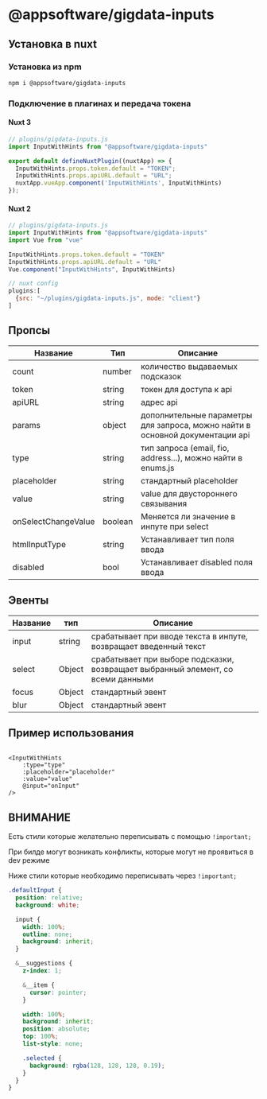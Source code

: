 # @appsoftware/gigdata-inputs

## Установка в nuxt

### Установка из npm

```bash
npm i @appsoftware/gigdata-inputs
```

### Подключение в плагинах и передача токена

#### Nuxt 3

```js
// plugins/gigdata-inputs.js
import InputWithHints from "@appsoftware/gigdata-inputs"

export default defineNuxtPlugin((nuxtApp) => {
  InputWithHints.props.token.default = "TOKEN";
  InputWithHints.props.apiURL.default = "URL";
  nuxtApp.vueApp.component('InputWithHints', InputWithHints)
});
```

#### Nuxt 2

```js
// plugins/gigdata-inputs.js
import InputWithHints from "@appsoftware/gigdata-inputs"
import Vue from "vue"

InputWithHints.props.token.default = "TOKEN"
InputWithHints.props.apiURL.default = "URL"
Vue.component("InputWithHints", InputWithHints)
```

```js
// nuxt config 
plugins:[
  {src: "~/plugins/gigdata-inputs.js", mode: "client"}
]
```

## Пропсы

| Название            | Тип     | Описание                                                                      |
|---------------------|---------|-------------------------------------------------------------------------------|
| count               | number  | количество выдаваемых подсказок                                               |
| token               | string  | токен для доступа к api                                                       |
| apiURL              | string  | адрес api                                                                     |
| params              | object  | дополнительные параметры для запроса, можно найти в основной документации api |
| type                | string  | тип запроса (email, fio, address...), можно найти в enums.js                  |
| placeholder         | string  | стандартный placeholder                                                       |
| value               | string  | value для двустороннего связывания                                            |
| onSelectChangeValue | boolean | Меняется ли значение в инпуте при select                                      |
| htmlInputType       | string  | Устанавливает тип поля ввода                                                  |
| disabled            | bool    | Устанавливает disabled поля ввода                                             |

## Эвенты

| Название | тип    | Описание                                                                         |
|----------|--------|----------------------------------------------------------------------------------|
| input    | string | срабатывает при вводе текста в инпуте, возвращает введенный текст                |
| select   | Object | срабатывает при выборе подсказки, возвращает выбранный элемент, со всеми данными |
| focus    | Object | стандартный эвент                                                                |
| blur     | Object | стандартный эвент                                                                |

## Пример использования

```vue

<InputWithHints
    :type="type"
    :placeholder="placeholder"
    :value="value"
    @input="onInput"
/>
```

## ВНИМАНИЕ

Есть стили которые желательно переписывать с помощью `!important;`

При билде могут возникать конфликты, которые могут не проявиться в dev режиме

Ниже стили которые необходимо переписывать через `!important;`

```scss
.defaultInput {
  position: relative;
  background: white;

  input {
    width: 100%;
    outline: none;
    background: inherit;
  }

  &__suggestions {
    z-index: 1;

    &__item {
      cursor: pointer;
    }

    width: 100%;
    background: inherit;
    position: absolute;
    top: 100%;
    list-style: none;

    .selected {
      background: rgba(128, 128, 128, 0.19);
    }
  }
}
```